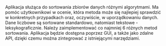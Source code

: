 Aplikacja służąca do sortowania zbiorów danych różnymi algorytmami. Ma pomóc użytkownikowi w ocenie, która metoda może się najlepiej sprawdzić w konkretnych przypadkach oraz, oczywiście, w uporządkowaniu danych. Dane liczbowe są sortowane standardowo, natomiast tekstowe - leksykograficznie. Należy zaimplementować co najmniej 6 różnych metod sortowania. Aplikacja będzie dostępna poprzez GUI, a także jako zdalne API, dzięki czemu można zintegrować z istniejącymi narzędziami.
